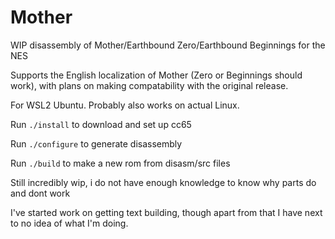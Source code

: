 # Mother
WIP disassembly of Mother/Earthbound Zero/Earthbound Beginnings for the NES

Supports the English localization of Mother (Zero or Beginnings should work), with plans on making compatability with the original release.

For WSL2 Ubuntu. Probably also works on actual Linux.

Run `./install` to download and set up cc65

Run `./configure` to generate disassembly

Run `./build` to make a new rom from disasm/src files

Still incredibly wip, i do not have enough knowledge to know why parts do and dont work

I've started work on getting text building, though apart from that I have next to no idea of what I'm doing.